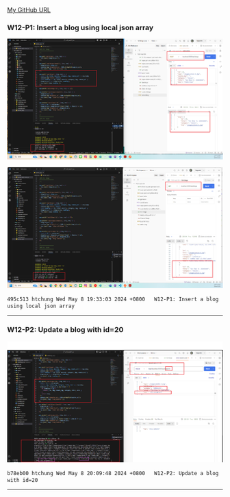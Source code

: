 [My GitHub URL](https://github.com/Alex718296/1122-WP2-2N_69)

### W12-P1: Insert a blog using local json array

![](w12-p1-1.png)

![](w12-p1-2.png)

```
495c513 htchung Wed May 8 19:33:03 2024 +0800   W12-P1: Insert a blog using local json array
```

---

### W12-P2: Update a blog with id=20

![](w12-P2.png)

```
b78eb00 htchung Wed May 8 20:09:48 2024 +0800   W12-P2: Update a blog with id=20
```

---
